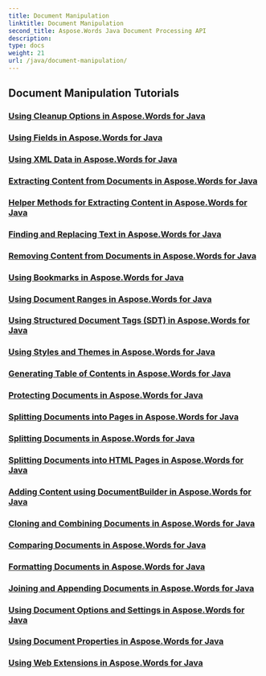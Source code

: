 ```yaml
---
title: Document Manipulation
linktitle: Document Manipulation
second_title: Aspose.Words Java Document Processing API
description: 
type: docs
weight: 21
url: /java/document-manipulation/
---
```


## Document Manipulation Tutorials
### [Using Cleanup Options in Aspose.Words for Java](./using-cleanup-options/)
### [Using Fields in Aspose.Words for Java](./using-fields/)
### [Using XML Data in Aspose.Words for Java](./using-xml-data/)
### [Extracting Content from Documents in Aspose.Words for Java](./extracting-content-from-documents/)
### [Helper Methods for Extracting Content in Aspose.Words for Java](./helper-methods-for-extracting-content/)
### [Finding and Replacing Text in Aspose.Words for Java](./finding-and-replacing-text/)
### [Removing Content from Documents in Aspose.Words for Java](./removing-content-from-documents/)
### [Using Bookmarks in Aspose.Words for Java](./using-bookmarks/)
### [Using Document Ranges in Aspose.Words for Java](./using-document-ranges/)
### [Using Structured Document Tags (SDT) in Aspose.Words for Java](./using-structured-document-tags/)
### [Using Styles and Themes in Aspose.Words for Java](./using-styles-and-themes/)
### [Generating Table of Contents in Aspose.Words for Java](./generating-table-of-contents/)
### [Protecting Documents in Aspose.Words for Java](./protecting-documents/)
### [Splitting Documents into Pages in Aspose.Words for Java](./splitting-documents-into-pages/)
### [Splitting Documents in Aspose.Words for Java](./splitting-documents/)
### [Splitting Documents into HTML Pages in Aspose.Words for Java](./splitting-documents-into-html-pages/)
### [Adding Content using DocumentBuilder in Aspose.Words for Java](./adding-content-using-documentbuilder/)
### [Cloning and Combining Documents in Aspose.Words for Java](./cloning-and-combining-documents/)
### [Comparing Documents in Aspose.Words for Java](./comparing-documents/)
### [Formatting Documents in Aspose.Words for Java](./formatting-documents/)
### [Joining and Appending Documents in Aspose.Words for Java](./joining-and-appending-documents/)
### [Using Document Options and Settings in Aspose.Words for Java](./using-document-options-and-settings/)
### [Using Document Properties in Aspose.Words for Java](./using-document-properties/)
### [Using Web Extensions in Aspose.Words for Java](./using-web-extensions/)